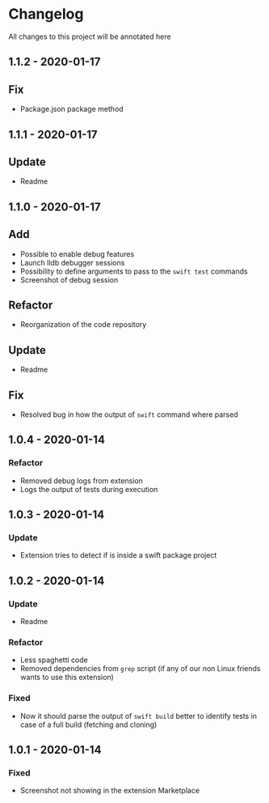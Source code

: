 # Changelog

All changes to this project will be annotated here


## 1.1.2 - 2020-01-17

## Fix
* Package.json package method

## 1.1.1 - 2020-01-17

## Update
* Readme
## 1.1.0 - 2020-01-17

## Add
* Possible to enable debug features
* Launch lldb debugger sessions
* Possibility to define arguments to pass to the `swift test` commands
* Screenshot of debug session

## Refactor
* Reorganization of the code repository

## Update
* Readme

## Fix
* Resolved bug in how the output of `swift` command where parsed

## 1.0.4 - 2020-01-14

### Refactor
* Removed debug logs from extension
* Logs the output of tests during execution

## 1.0.3 - 2020-01-14

### Update
* Extension tries to detect if is inside a swift package project

## 1.0.2 - 2020-01-14

### Update
* Readme

### Refactor
* Less spaghetti code
* Removed dependencies from `grep` script (if any of our non Linux friends wants to use this extension)

### Fixed
* Now it should parse the output of `swift build` better to identify tests in case of a full build (fetching and cloning)

## 1.0.1 - 2020-01-14

### Fixed
* Screenshot not showing in the extension Marketplace